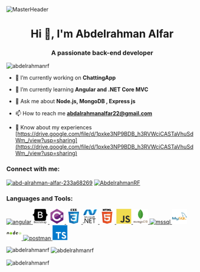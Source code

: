 ![MasterHeader](https://res.cloudinary.com/dp9fq9fxy/image/upload//c_thumb,w_1440,h_420,g_auto/v1694072738/men_kpkltx.jpg)
<h1 align="center">Hi 👋, I'm Abdelrahman Alfar</h1>
<h3 align="center">A passionate back-end developer</h3>

<p align="left"> <img src="https://komarev.com/ghpvc/?username=abdelrahmanrf&label=Profile%20views&color=0e75b6&style=flat" alt="abdelrahmanrf" /> </p>

- 🔭 I’m currently working on **ChattingApp**

- 🌱 I’m currently learning **Angular and .NET Core MVC**

- 💬 Ask me about **Node.js, MongoDB , Express js**

- 📫 How to reach me **abdalrahmanalfar22@gmail.com**

- 📄 Know about my experiences [https://drive.google.com/file/d/1pxke3NP9BDB_h3RVWciCASTaVhuSdWm_/view?usp=sharing](https://drive.google.com/file/d/1pxke3NP9BDB_h3RVWciCASTaVhuSdWm_/view?usp=sharing)

<h3 align="left">Connect with me:</h3>
<p align="left">
<a href="https://linkedin.com/in/abd-alrahman-alfar-233a68269" target="blank"><img align="center" src="https://raw.githubusercontent.com/rahuldkjain/github-profile-readme-generator/master/src/images/icons/Social/linked-in-alt.svg" alt="abd-alrahman-alfar-233a68269" height="30" width="40" /></a>
<a href="https://github.com/AbdelrahmanRF" target="blank"><img align="center" src="https://github.com/rahuldkjain/github-profile-readme-generator/blob/master/src/images/icons/Social/github.svg" alt="AbdelrahmanRF" height="30" width="40" /></a>
  
</p>

<h3 align="left">Languages and Tools:</h3>
<p align="left"> <a href="https://angular.io" target="_blank" rel="noreferrer"> <img src="https://angular.io/assets/images/logos/angular/angular.svg" alt="angular" width="40" height="40"/> </a> <a href="https://getbootstrap.com" target="_blank" rel="noreferrer"> <img src="https://raw.githubusercontent.com/devicons/devicon/master/icons/bootstrap/bootstrap-plain-wordmark.svg" alt="bootstrap" width="40" height="40"/> </a> <a href="https://www.w3schools.com/cs/" target="_blank" rel="noreferrer"> <img src="https://raw.githubusercontent.com/devicons/devicon/master/icons/csharp/csharp-original.svg" alt="csharp" width="40" height="40"/> </a> <a href="https://www.w3schools.com/css/" target="_blank" rel="noreferrer"> <img src="https://raw.githubusercontent.com/devicons/devicon/master/icons/css3/css3-original-wordmark.svg" alt="css3" width="40" height="40"/> </a> <a href="https://dotnet.microsoft.com/" target="_blank" rel="noreferrer"> <img src="https://raw.githubusercontent.com/devicons/devicon/master/icons/dot-net/dot-net-original-wordmark.svg" alt="dotnet" width="40" height="40"/> </a> <a href="https://www.w3.org/html/" target="_blank" rel="noreferrer"> <img src="https://raw.githubusercontent.com/devicons/devicon/master/icons/html5/html5-original-wordmark.svg" alt="html5" width="40" height="40"/> </a> <a href="https://developer.mozilla.org/en-US/docs/Web/JavaScript" target="_blank" rel="noreferrer"> <img src="https://raw.githubusercontent.com/devicons/devicon/master/icons/javascript/javascript-original.svg" alt="javascript" width="40" height="40"/> </a> <a href="https://www.mongodb.com/" target="_blank" rel="noreferrer"> <img src="https://raw.githubusercontent.com/devicons/devicon/master/icons/mongodb/mongodb-original-wordmark.svg" alt="mongodb" width="40" height="40"/> </a> <a href="https://www.microsoft.com/en-us/sql-server" target="_blank" rel="noreferrer"> <img src="https://www.svgrepo.com/show/303229/microsoft-sql-server-logo.svg" alt="mssql" width="40" height="40"/> </a> <a href="https://www.mysql.com/" target="_blank" rel="noreferrer"> <img src="https://raw.githubusercontent.com/devicons/devicon/master/icons/mysql/mysql-original-wordmark.svg" alt="mysql" width="40" height="40"/> </a> <a href="https://nodejs.org" target="_blank" rel="noreferrer"> <img src="https://raw.githubusercontent.com/devicons/devicon/master/icons/nodejs/nodejs-original-wordmark.svg" alt="nodejs" width="40" height="40"/> </a> <a href="https://postman.com" target="_blank" rel="noreferrer"> <img src="https://www.vectorlogo.zone/logos/getpostman/getpostman-icon.svg" alt="postman" width="40" height="40"/> </a> <a href="https://www.typescriptlang.org/" target="_blank" rel="noreferrer"> <img src="https://raw.githubusercontent.com/devicons/devicon/master/icons/typescript/typescript-original.svg" alt="typescript" width="40" height="40"/> </a> </p>

<p><img align="left" src="https://github-readme-stats.vercel.app/api/top-langs?username=abdelrahmanrf&show_icons=true&locale=en&layout=compact" alt="abdelrahmanrf" /></p>

<p>&nbsp;<img align="center" src="https://github-readme-stats.vercel.app/api?username=abdelrahmanrf&show_icons=true&locale=en" alt="abdelrahmanrf" /></p>

<p><img align="center" src="https://github-readme-streak-stats.herokuapp.com/?user=abdelrahmanrf&" alt="abdelrahmanrf" /></p>

